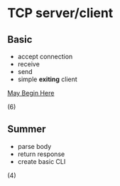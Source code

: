 # TCP server/client

## Basic

* accept connection
* receive
* send
* simple **exiting** client

[May Begin Here](https://realpython.com/python-sockets/)

(6)

## Summer

* parse body
* return response
* create basic CLI

(4)
